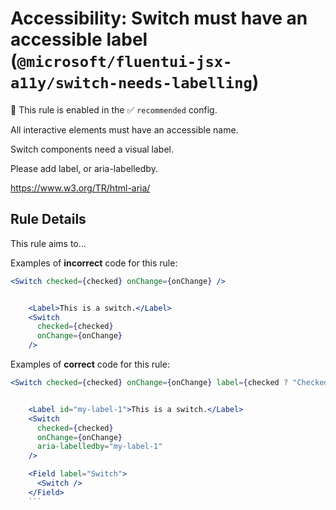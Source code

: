 # Accessibility: Switch must have an accessible label (`@microsoft/fluentui-jsx-a11y/switch-needs-labelling`)

💼 This rule is enabled in the ✅ `recommended` config.

<!-- end auto-generated rule header -->

All interactive elements must have an accessible name.

Switch components need a visual label.

Please add label, or aria-labelledby.

<https://www.w3.org/TR/html-aria/>

## Rule Details

This rule aims to...

Examples of **incorrect** code for this rule:

```jsx
<Switch checked={checked} onChange={onChange} />
```

```jsx

    <Label>This is a switch.</Label>
    <Switch
      checked={checked}
      onChange={onChange}
    />

```

Examples of **correct** code for this rule:

```jsx
<Switch checked={checked} onChange={onChange} label={checked ? "Checked" : "Unchecked"} />
```

```jsx

    <Label id="my-label-1">This is a switch.</Label>
    <Switch
      checked={checked}
      onChange={onChange}
      aria-labelledby="my-label-1"
    />

```

````jsx
    <Field label="Switch">
      <Switch />
    </Field>
    ```
````
